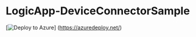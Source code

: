 # LogicApp-DeviceConnectorSample
[![Deploy to Azure](http://azuredeploy.net/deploybutton.png)]
(https://azuredeploy.net/)
